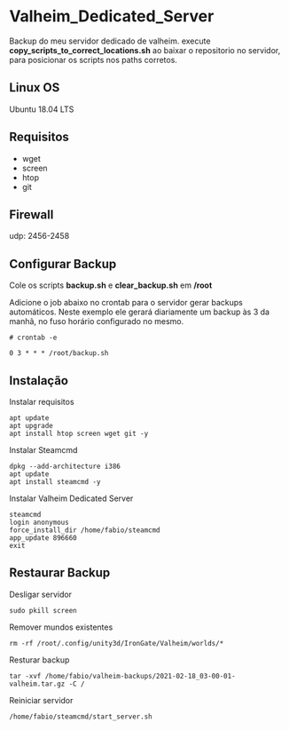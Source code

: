 # Valheim_Dedicated_Server

Backup do meu servidor dedicado de valheim. execute **copy_scripts_to_correct_locations.sh** ao baixar o repositorio no servidor, para posicionar os scripts nos paths corretos.

## Linux OS

Ubuntu 18.04 LTS

## Requisitos

* wget
* screen
* htop
* git

## Firewall

udp: 2456-2458

## Configurar Backup

Cole os scripts **backup.sh** e **clear_backup.sh** em **/root**

Adicione o job abaixo no crontab para o servidor gerar backups automáticos. Neste exemplo ele gerará diariamente um backup às 3 da manhã, no fuso horário configurado no mesmo.
```
# crontab -e

0 3 * * * /root/backup.sh
```

## Instalação

Instalar requisitos

```
apt update
apt upgrade
apt install htop screen wget git -y
```

Instalar Steamcmd
```
dpkg --add-architecture i386
apt update
apt install steamcmd -y
```

Instalar Valheim Dedicated Server
```
steamcmd
login anonymous
force_install_dir /home/fabio/steamcmd
app_update 896660
exit
```

## Restaurar Backup

Desligar servidor
```
sudo pkill screen
```

Remover mundos existentes
```
rm -rf /root/.config/unity3d/IronGate/Valheim/worlds/*
```

Resturar backup
```
tar -xvf /home/fabio/valheim-backups/2021-02-18_03-00-01-valheim.tar.gz -C /
```

Reiniciar servidor
```
/home/fabio/steamcmd/start_server.sh
```
